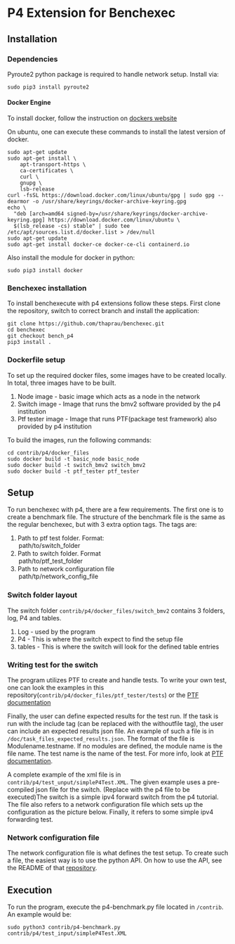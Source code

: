 # P4 Extension for Benchexec

## Installation


### Dependencies

Pyroute2 python package is required to handle network setup. Install via:
```
sudo pip3 install pyroute2
```

#### Docker Engine
To install docker, follow the instruction on [dockers website](https://docs.docker.com/engine/install/)

On ubuntu, one can execute these commands to install the latest version of docker.
```
sudo apt-get update
sudo apt-get install \
    apt-transport-https \
    ca-certificates \
    curl \
    gnupg \
    lsb-release
curl -fsSL https://download.docker.com/linux/ubuntu/gpg | sudo gpg --dearmor -o /usr/share/keyrings/docker-archive-keyring.gpg
echo \
  "deb [arch=amd64 signed-by=/usr/share/keyrings/docker-archive-keyring.gpg] https://download.docker.com/linux/ubuntu \
  $(lsb_release -cs) stable" | sudo tee /etc/apt/sources.list.d/docker.list > /dev/null
sudo apt-get update
sudo apt-get install docker-ce docker-ce-cli containerd.io
```

Also install the module for docker in python:

```
sudo pip3 install docker
```

### Benchexec installation

To install benchexecute with p4 extensions follow these steps. First clone the repository, switch to correct
branch and install the application:

```
git clone https://github.com/thaprau/benchexec.git
cd benchexec
git checkout bench_p4
pip3 install .
```

### Dockerfile setup
To set up the required docker files, some images have to be created locally. In total, three images have to be built.
1. Node image - basic image which acts as a node in the network
2. Switch image - Image that runs the bmv2 software provided by the p4 institution
3. Ptf tester image - Image that runs PTF(package test framework) also provided by p4 institution

To build the images, run the following commands:

```
cd contrib/p4/docker_files
sudo docker build -t basic_node basic_node
sudo docker build -t switch_bmv2 switch_bmv2
sudo docker build -t ptf_tester ptf_tester
```

## Setup

To run benchexec with p4, there are a few requirements. The first one is to create a benchmark file. The structure of the benchmark file is the same as the regular benchexec, but with 3 extra option tags. The tags are:


1.    Path to ptf test folder. Format: <option name="switch_folder">path/to/switch_folder</option>
2.    Path to switch folder. Format <option name="ptf_test_folder">path/to/ptf_test_folder</option>
3.    Path to network configuration file <option name="network_config">path/tp/network_config_file</option>

### Switch folder layout
The switch folder `contrib/p4/docker_files/switch_bmv2` contains 3 folders, log, P4 and tables.

1. Log - used by the program
2. P4 - This is where the switch expect to find the setup file
3. tables - This is where the switch will look for the defined table entries

### Writing test for the switch
The program utilizes PTF to create and handle tests. To write your own test, one can look the examples in this repository(`contrib/p4/docker_files/ptf_tester/tests`) or the [PTF documentation](https://github.com/p4lang/ptf)

Finally, the user can define expected results for the test run. If the task is run with the include tag (can be replaced with the withoutfile tag), the user can include an expected results json file. An example of such a file is in `/doc/task_files_expected_results.json`. The format of the file is Modulename.testname. If no modules are defined, the module name is the file name. The test name is the name of the test. For more info, look at [PTF documentation](https://github.com/p4lang/ptf).

A complete example of the xml file is in `contrib/p4/test_unput/simpleP4Test.XML`. The given example uses a pre-compiled json file for the switch. (Replace with the p4 file to be executed)The switch is a simple ipv4 forward switch from the p4 tutorial. The file also refers to a network configuration file which sets up the configuration as the picture below. Finally, it refers to some simple ipv4 forwarding test.


### Network configuration file

The network configuration file is what defines the test setup. To create such a file, the easiest way is to use the python API. On how to use the API, see the README of that [repository](https://github.com/thaprau/p4_bench_api).

## Execution

To run the program, execute the p4-benchmark.py file located in `/contrib`. An example would be:

```
sudo python3 contrib/p4-benchmark.py contrib/p4/test_input/simpleP4Test.XML
```



